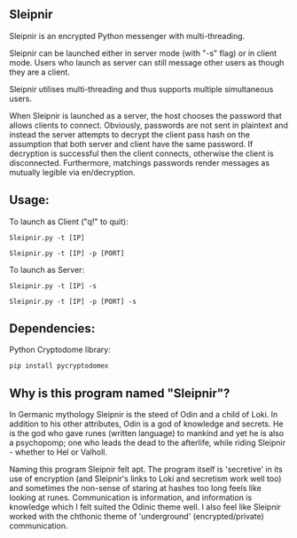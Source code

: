 ## Sleipnir
Sleipnir is an encrypted Python messenger with multi-threading.

Sleipnir can be launched either in server mode (with "-s" flag) or in client mode.
Users who launch as server can still message other users as though they are a client.

Sleipnir utilises multi-threading and thus supports multiple simultaneous users.

When Sleipnir is launched as a server, the host chooses the password that allows clients to connect.
Obviously, passwords are not sent in plaintext and instead the server attempts to decrypt the client pass hash on the assumption that both server and client have the same password. If decryption is successful then the client connects, otherwise the client is disconnected. Furthermore, matchings passwords render messages as mutually legible via en/decryption.


## Usage: 
To launch as Client ("q!" to quit):
    
    Sleipnir.py -t [IP]
    
    Sleipnir.py -t [IP] -p [PORT]

To launch as Server:
    
    Sleipnir.py -t [IP] -s
    
    Sleipnir.py -t [IP] -p [PORT] -s

## Dependencies:
Python Cryptodome library: 
    
    pip install pycryptodomex

## Why is this program named "Sleipnir"?

In Germanic mythology Sleipnir is the steed of Odin and a child of Loki. In addition to his other attributes, Odin is a god of knowledge and secrets. He is the god who gave runes (written language) to mankind and yet he is also a psychopomp; one who leads the dead to the afterlife, while riding Sleipnir - whether to Hel or Valholl.

Naming this program Sleipnir felt apt. The program itself is 'secretive' in its use of encryption (and Sleipnir's links to Loki and secretism work well too) and sometimes the non-sense of staring at hashes too long feels like looking at runes. Communication is information, and information is knowledge which I felt suited the Odinic theme well. I also feel like Sleipnir worked with the chthonic theme of 'underground' (encrypted/private) communication.
